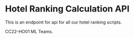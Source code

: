 # Hotel Ranking Calculation API

This is an endpoint for api for all our hotel ranking scripts.

CC22-HO01 ML Teams.